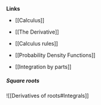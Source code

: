 **Links**
- [[Calculus]] 
- [[The Derivative]] 
- [[Calculus rules]] 
- [[Probability Density Functions]] 

- [[Integration by parts]] 


##### Square roots
![[Derivatives of roots#Integrals]]